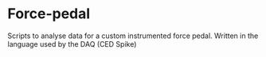 # Force-pedal
Scripts to analyse data for a custom instrumented force pedal. Written in the language used by the DAQ (CED Spike)
